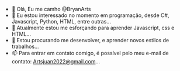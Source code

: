 - 👋 Olá, Eu me camho @BryanArts
- 👀 Eu estou interessado no momento em programação, desde C#, Javascript, Python, HTML, entre outras...
- 🌱 Atualmente estou me esforçando para aprender Javascript, css e HTML...
- 💞️ Estou procurando me desenvolver, e aprender novos estilos de trabalhos...
- 📫 Para entrar em contato comigo, é possível pelo meu e-mail de contato: Artsjuan2022@gmail.com...

